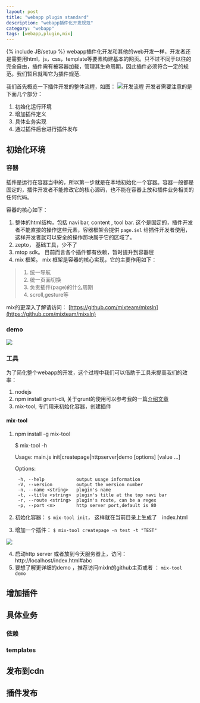 ```yaml
---
layout: post
title: "webapp plugin standard"
description: "webapp插件化开发规范"
category: "webapp"
tags: [webapp,plugin,mix]
---
```

{% include JB/setup %}
webapp插件化开发和其他的web开发一样，开发者还是需要用html，js，css，template等要素构建基本的网页。只不过不同于以往的完全自由，插件需有被容器加载，管理其生命周期，因此插件必须符合一定的规范。我们暂且就叫它为插件规范.

我们首先概览一下插件开发的整体流程，如图：
![开发流程](http://yunpan.alibaba-inc.com/share/json/GetPhotoTag.do?info=I35jIHu8H&pInfo=A3YjLHQv&showBig=true&app_name=)
开发者需要注意的是下面几个部分：

1. 初始化运行环境
2. 增加插件定义
3. 具体业务实现
4. 通过插件后台进行插件发布

## 初始化环境
### 容器
插件是运行在容器当中的，所以第一步就是在本地初始化一个容器。容器一般都是固定的，插件开发者不能修改它的核心源码，也不能在容器上放和插件业务相关的任何代码。

容器的核心如下：

1. 整体的html结构，包括 navi bar, content , tool bar. 这个是固定的，插件开发者不能直接的操作这些元素，容器框架会提供 `page.$el` 给插件开发者使用，这样开发者就可以安全的操作那块属于它的区域了。
2. zepto， 基础工具，少不了
3. mtop sdk。 目前而言各个插件都有依赖，暂时提升到容器层
4. mix 框架。 mix 框架是容器的核心实现，它的主要作用如下：
>1. 统一导航
>2. 统一页面切换
>3. 负责插件(page)的什么周期
>4. scroll,gesture等

mix的更深入了解请访问： [https://github.com/mixteam/mixsln](https://github.com/mixteam/mixsln)

### demo

![](http://yunpan.alibaba-inc.com/share/json/GetPhotoTag.do?info=G35jIHx2p&pInfo=A3YjLHQv&showBig=true&app_name=)

### 工具
为了简化整个webapp的开发，这个过程中我们可以借助于工具来提高我们的效率：

1. nodejs
2. npm install grunt-cli, 关于grunt的使用可以参考我的一篇[介绍文章](http://jiawulu.github.io/web/2013/05/26/grunt_introduce/)
3. mix-tool, 专门用来初始化容器，创建插件

#### mix-tool

1. npm install -g mix-tool

    $ mix-tool  -h

      Usage: main.js init|createpage|httpserver|demo [options] [value ...]

      Options:

        -h, --help            output usage information
        -V, --version         output the version number
        -n, --name <string>   plugin's name
        -t, --title <string>  plugin's title at the top navi bar
        -r, --route <string>  plugin's route, can be a regex
        -p, --port <n>        http server port,default is 80

2. 初始化容器：  `$ mix-tool init`， 这样就在当前目录上生成了　index.html
3. 增加一个插件： `$ mix-tool createpage -n test -t "TEST"`

![](http://yunpan.alibaba-inc.com/share/json/GetPhotoTag.do?info=H35jIHy4o&pInfo=A3YjLHQv&showBig=true&app_name=)

4. 启动http server 或者放到今天服务器上，访问：http://localhost/index.html#abc
5. 要想了解更详细的demo ，推荐访问mixln的github主页或者 ： `mix-tool demo`

## 增加插件


## 具体业务
### 依赖

### templates

## 发布到cdn

## 插件发布

